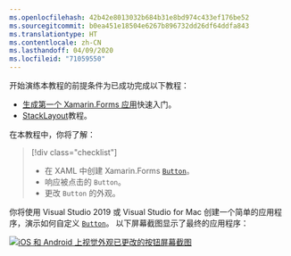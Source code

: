 ```yaml
---
ms.openlocfilehash: 42b42e8013032b684b31e8bd974c433ef176be52
ms.sourcegitcommit: b0ea451e18504e6267b896732dd26df64ddfa843
ms.translationtype: HT
ms.contentlocale: zh-CN
ms.lasthandoff: 04/09/2020
ms.locfileid: "71059550"
---
```

开始演练本教程的前提条件为已成功完成以下教程：

- [生成第一个 Xamarin.Forms 应用](~/get-started/first-app/index.md)快速入门。
- [StackLayout](~/get-started/tutorials/stacklayout/index.yml)教程。

在本教程中，你将了解：

> [!div class="checklist"]
>
> - 在 XAML 中创建 Xamarin.Forms [`Button`](xref:Xamarin.Forms.Button)。
> - 响应被点击的 `Button`。
> - 更改 `Button` 的外观。

你将使用 Visual Studio 2019 或 Visual Studio for Mac 创建一个简单的应用程序，演示如何自定义 [`Button`](xref:Xamarin.Forms.Button)。 以下屏幕截图显示了最终的应用程序：

[![iOS 和 Android 上视觉外观已更改的按钮屏幕截图](../images/change-button-appearance.png "外观已更改的按钮")](../images/change-button-appearance-large.png#lightbox "外观已更改的按钮")
